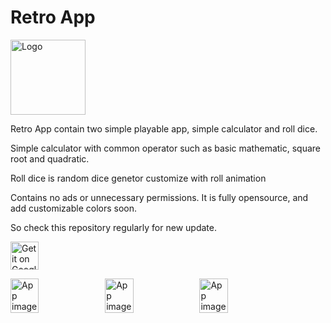 # Retro App
<img alt="Logo" src="https://github.com/rizfa-is/myPict/blob/master/retroappicon%404x.png" width="120" />

Retro App contain two simple playable app, simple calculator and roll dice.

Simple calculator with common operator such as basic mathematic, square root and quadratic.

Roll dice is random dice genetor customize with roll animation

Contains no ads or unnecessary permissions. It is fully opensource, and add customizable colors soon.

So check this repository regularly for new update.

<a href='https://drive.google.com/file/d/1hgBkAHIZ4yGi2_e9XUYqOX-l9V8gzaX6/view?usp=sharing'> <img src='https://github.com/rizfa-is/myPict/blob/master/logo_lockup_drive_icon_horizontal.png' alt='Get it on Google Drive' height=45 ></a>

<div style="display:flex;">
<img alt="App image" src="fastlane/metadata/android/en-US/images/phoneScreenshots/app_1.jpg" width="30%">
<img alt="App image" src="fastlane/metadata/android/en-US/images/phoneScreenshots/app_2.jpg" width="30%">
<img alt="App image" src="fastlane/metadata/android/en-US/images/phoneScreenshots/app_3.jpg" width="30%">
</div>

